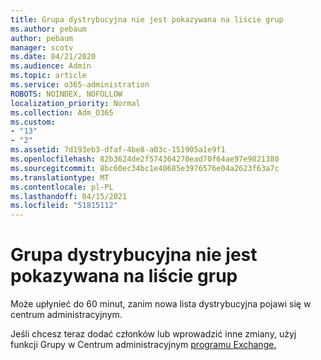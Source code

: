 ```yaml
---
title: Grupa dystrybucyjna nie jest pokazywana na liście grup
ms.author: pebaum
author: pebaum
manager: scotv
ms.date: 04/21/2020
ms.audience: Admin
ms.topic: article
ms.service: o365-administration
ROBOTS: NOINDEX, NOFOLLOW
localization_priority: Normal
ms.collection: Adm_O365
ms.custom:
- "13"
- "2"
ms.assetid: 7d193eb3-dfaf-4be8-a03c-151905a1e9f1
ms.openlocfilehash: 82b3624de2f574364270ead70f64ae97e9821380
ms.sourcegitcommit: 8bc60ec34bc1e40685e3976576e04a2623f63a7c
ms.translationtype: MT
ms.contentlocale: pl-PL
ms.lasthandoff: 04/15/2021
ms.locfileid: "51815112"
---
```

# <a name="distribution-group-not-showing-in-groups-list"></a>Grupa dystrybucyjna nie jest pokazywana na liście grup

Może upłynieć do 60 minut, zanim nowa lista dystrybucyjna pojawi się w centrum administracyjnym.
  
Jeśli chcesz teraz dodać członków lub wprowadzić inne zmiany, użyj funkcji Grupy w Centrum administracyjnym [programu Exchange.](https://outlook.office365.com/ecp/?rfr=Admin_o365&amp;exsvurl=1)
  